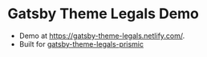 # Gatsby Theme Legals Demo

- Demo at https://gatsby-theme-legals.netlify.com/.
- Built for [gatsby-theme-legals-prismic](https://github.com/AllanPooley/gatsby-theme-legals-prismic)
